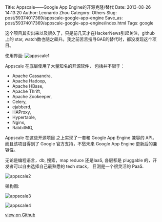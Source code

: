 Title: Appscale——Google App Engine的开源克隆/替代
Date: 2013-08-26 14:13:20
Author: Leonardo Zhou
Category: Others
Slug: post/59374017369/appscale-google-app-engine
Save_as: post/59374017369/appscale-google-app-engine/index.html
Tags: google

这个项目其实出来以及很久了，只是前几天才在HackerNews引起关注，github上的 star,
watch数也随之飙升。我之前苦苦搜寻GAE的替代时，都没发现这个项目。

使用界面:
![appscale1][]

Appscale 在底层使用了大量知名的开源软件， 包括并不限于：

 - Apache Cassandra,
 - Apache Hadoop,
 - Apache HBase,
 - Apache Thrift,
 - Apache Zookeeper,
 - Celery,
 - ejabberd,
 - HAProxy,
 - Hypertable,
 - Nginx,
 - RabbitMQ,

Appscale 在这些开源项目 之上实现了一套和 Google App Engine 兼容的 API。而且该项目得到了 Google 官方支持，不愁未来 Google App Engine 更新后的兼容性。

无论是编程语言，db, 搜索，map reduce 还是IaaS, 各层都是 pluggable 的，开发者可以自由选择自己最熟悉的 tech stack， 目测是一个很灵活的 PaaS.


![appscale2][]


架构图:


![appscale3][]

</p>

![appscale4][]


[view on Github][]


  [appscale1]: http://ww2.sinaimg.cn/large/6c3391c1gw1eeea3r5v0tj20dw0a6gm9.jpg
  [appscale2]: http://ww4.sinaimg.cn/large/6c3391c1gw1eeea43yhwlj20dw07t3zi.jpg
  [appscale3]: http://ww2.sinaimg.cn/large/6c3391c1gw1eeea4is7soj20dw09r75b.jpg
  [appscale4]: http://ww2.sinaimg.cn/large/6c3391c1gw1eeea5087p2j20do0fwmym.jpg
  [view on Github]: https://github.com/AppScale/appscale
